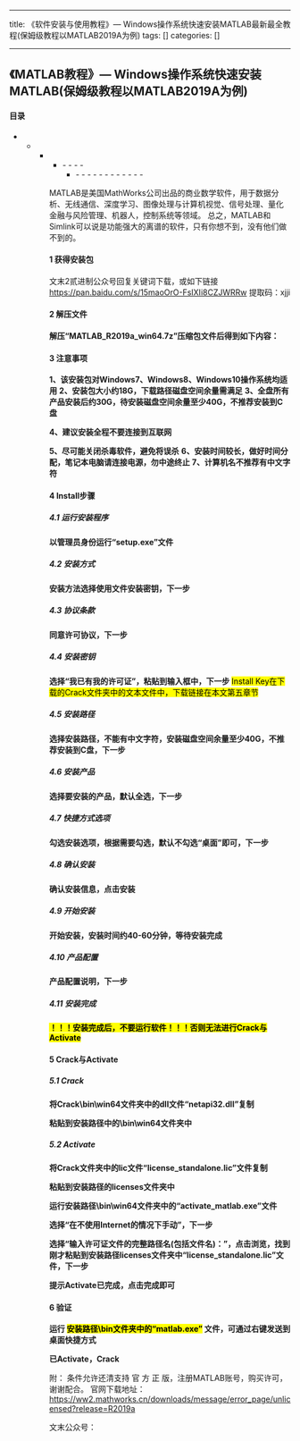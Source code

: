 
--- 
title:  《软件安装与使用教程》— Windows操作系统快速安装MATLAB最新最全教程(保姆级教程以MATLAB2019A为例) 
tags: []
categories: [] 

---
## 《MATLAB教程》— Windows操作系统快速安装MATLAB(保姆级教程以MATLAB2019A为例)



#### 目录
- - <ul><li><ul><li>- - - - <ul><li>- - - - - - - - - - - - 


MATLAB是美国MathWorks公司出品的商业数学软件，用于数据分析、无线通信、深度学习、图像处理与计算机视觉、信号处理、量化金融与风险管理、机器人，控制系统等领域。 总之，MATLAB和Simlink可以说是功能强大的离谱的软件，只有你想不到，没有他们做不到的。

#### 1 获得安装包

文末2贰进制公众号回复关键词下载，或如下链接 https://pan.baidu.com/s/15maoOrO-FsIXIi8CZJWRRw 提取码：xjji

#### 2 解压文件

**解压“MATLAB_R2019a_win64.7z”压缩包文件后得到如下内容：**

#### 3 注意事项

**1、该安装包对Windows7、Windows8、Windows10操作系统均适用** **2、安装包大小约18G，下载路径磁盘空间余量需满足** **3、全盘所有产品安装后约30G，待安装磁盘空间余量至少40G，不推荐安装到C盘**

**4、建议安装全程不要连接到互联网**

**5、尽可能关闭杀毒软件，避免将误杀** **6、安装时间较长，做好时间分配，笔记本电脑请连接电源，勿中途终止** **7、计算机名不推荐有中文字符**

#### 4 Install步骤

##### 4.1 运行安装程序

**以管理员身份运行“setup.exe”文件**

##### 4.2 安装方式

>  
 **安装方法选择使用文件安装密钥，下一步** 


##### 4.3 协议条款

**同意许可协议，下一步**

##### 4.4 安装密钥

>  
 **选择“我已有我的许可证”，粘贴到输入框中，下一步** <mark>Install Key在下载的Crack文件夹中的文本文件中，下载链接在本文第五章节</mark> 


##### 4.5 安装路径

**选择安装路径，不能有中文字符，安装磁盘空间余量至少40G，不推荐安装到C盘，下一步**

##### 4.6 安装产品

**选择要安装的产品，默认全选，下一步**

##### 4.7 快捷方式选项

**勾选安装选项，根据需要勾选，默认不勾选“桌面”即可，下一步**

##### 4.8 确认安装

**确认安装信息，点击安装**

##### 4.9 开始安装

**开始安装，安装时间约40-60分钟，等待安装完成**

##### 4.10 产品配置

**产品配置说明，下一步**

##### 4.11 安装完成

>  
 **<mark>！！！安装完成后，不要运行软件！！！否则无法进行Crack与Activate</mark>** 


#### 5 Crack与Activate



##### 5.1 Crack

**将Crack\bin\win64文件夹中的dll文件“netapi32.dll”复制**

**粘贴到安装路径中的\bin\win64文件夹中**

##### 5.2 Activate

**将Crack文件夹中的lic文件“license_standalone.lic”文件复制**

**粘贴到安装路径的licenses文件夹中**

**运行安装路径\bin\win64文件夹中的“activate_matlab.exe”文件**

**选择“在不使用Internet的情况下手动”，下一步**

**选择“输入许可证文件的完整路径名(包括文件名)：”，点击浏览，找到刚才粘贴到安装路径licenses文件夹中“license_standalone.lic”文件，下一步**

**提示Activate已完成，点击完成即可**

#### 6 验证

**运行 <mark>安装路径\bin文件夹中的“matlab.exe”</mark> 文件，可通过右键发送到桌面快捷方式**

**已Activate，Crack**

附： 条件允许还清支持 官 方 正 版，注册MATLAB账号，购买许可，谢谢配合。 官网下载地址： https://ww2.mathworks.cn/downloads/message/error_page/unlicensed?release=R2019a

文末公众号：
